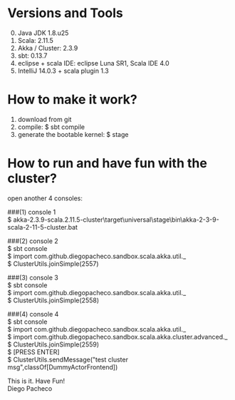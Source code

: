 Versions and Tools
===================

0. Java JDK 1.8.u25
1. Scala: 2.11.5
2. Akka / Cluster: 2.3.9
3. sbt: 0.13.7
4. eclipse + scala IDE: eclipse Luna SR1, Scala IDE 4.0
5. IntelliJ 14.0.3 + scala plugin 1.3

How to make it work?
=====================

1. download from git
2. compile: $ sbt compile
3. generate the bootable kernel: $ stage

How to run and have fun with the cluster?
=========================================

open another 4 consoles:

###(1) console 1  <BR>
   $ akka-2.3.9-scala.2.11.5-cluster\target\universal\stage\bin\akka-2-3-9-scala-2-11-5-cluster.bat

###(2) console 2  <BR>
   $ sbt console  <BR>
   $ import  com.github.diegopacheco.sandbox.scala.akka.util._ <BR>
   $ ClusterUtils.joinSimple(2557) <BR>

###(3) console 3  <BR>
   $ sbt console  <BR>
   $ import  com.github.diegopacheco.sandbox.scala.akka.util._ <BR>
   $ ClusterUtils.joinSimple(2558)    <BR>

###(4) console 4  <BR>
   $ sbt console  <BR>
   $ import  com.github.diegopacheco.sandbox.scala.akka.util._ <BR>
   $ import  com.github.diegopacheco.sandbox.scala.akka.cluster.advanced._ <BR>
   $ ClusterUtils.joinSimple(2559)   <BR>
   $ [PRESS ENTER] <BR>
   $ ClusterUtils.sendMessage("test cluster msg",classOf[DummyActorFrontend]) <BR>

This is it. Have Fun! <BR>
Diego Pacheco    <BR>